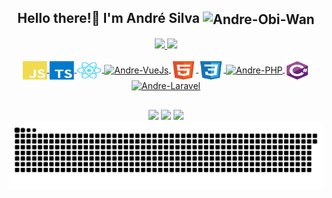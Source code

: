 <h2 align="center">
  Hello there!👋 I'm André Silva <img align="center" alt="Andre-Obi-Wan" height="120" src="https://cdn.discordapp.com/attachments/1126262717695672392/1281022681017221150/tumblr_0c36135266370f77850d45d582f80928_3c384055_540.webp?ex=66da34d7&is=66d8e357&hm=bca39fb9c0df0383e409688988129272463ec302e34d50a40cbaeaffd9e984ae&">
</h2>

<div align="center">
  <a href="https://github.com/andresilva377">
  <img height="180em" src="https://github-readme-stats.vercel.app/api?username=andresilva377&show_icons=true&theme=github_dark&include_all_commits=true&count_private=true&show_icons=true"/>
  <img height="180em" src="https://github-readme-stats.vercel.app/api/top-langs/?username=andresilva377&layout=compact&langs_count=7&theme=github_dark&show_icons=true"/>
</div>
    
<div align="center" style="display: inline_block;"><br>
  <img align="center" alt="Andre-Js" height="30" width="40" src="https://raw.githubusercontent.com/devicons/devicon/master/icons/javascript/javascript-plain.svg">
  <img align="center" alt="Andre-Ts" height="30" width="40" src="https://raw.githubusercontent.com/devicons/devicon/master/icons/typescript/typescript-plain.svg">
  <img align="center" alt="Andre-React" height="30" width="40" src="https://raw.githubusercontent.com/devicons/devicon/master/icons/react/react-original.svg">
  <img align="center" alt="Andre-VueJs" height="30" width="40" src="https://cdn.jsdelivr.net/gh/devicons/devicon@latest/icons/vuejs/vuejs-original.svg">
  <img align="center" alt="Andre-HTML" height="30" width="40" src="https://raw.githubusercontent.com/devicons/devicon/master/icons/html5/html5-original.svg">
  <img align="center" alt="Andre-CSS" height="30" width="40" src="https://raw.githubusercontent.com/devicons/devicon/master/icons/css3/css3-original.svg">
  <img align="center" alt="Andre-PHP" height="30" width="40" src="https://cdn.jsdelivr.net/gh/devicons/devicon@latest/icons/php/php-original.svg">
  <img align="center" alt="Andre-Csharp" height="30" width="40" src="https://raw.githubusercontent.com/devicons/devicon/master/icons/csharp/csharp-original.svg">
  <img align="center" alt="Andre-Laravel" height="30" width="40" src="https://cdn.jsdelivr.net/gh/devicons/devicon@latest/icons/laravel/laravel-original.svg">
</div>

##

<div align="center"> 
  <a href="https://www.instagram.com/andresilva377" target="_blank"><img src="https://img.shields.io/badge/-Instagram-%23E4405F?style=for-the-badge&logo=instagram&logoColor=white" target="_blank"></a>
  <a href="mailto:andr.sousasilva@outlook.com"><img src="https://img.shields.io/badge/-Email-%23333?style=for-the-badge&logo=email&logoColor=white" target="_blank"></a>
  <a href="https://www.linkedin.com/in/andr%C3%A9-silva-8b2485145/" target="_blank"><img src="https://img.shields.io/badge/-LinkedIn-%230077B5?style=for-the-badge&logo=linkedin&logoColor=white" target="_blank"></a> 
 
  <picture>
  <source media="(prefers-color-scheme: dark)" srcset="https://raw.githubusercontent.com/andresilva377/andresilva377/output/github-contribution-grid-snake-dark.svg">
  <source media="(prefers-color-scheme: light)" srcset="https://raw.githubusercontent.com/andresilva377/andresilva377/output/github-contribution-grid-snake.svg">
  <img alt="github contribution grid snake animation" src="https://raw.githubusercontent.com/andresilva377/andresilva377/output/github-contribution-grid-snake.svg">
</picture>
 
</div>
